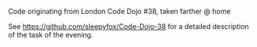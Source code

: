 Code originating from London Code Dojo #38, taken farther @ home

See https://github.com/sleepyfox/Code-Dojo-38 for a detailed description of the task of the evening.
